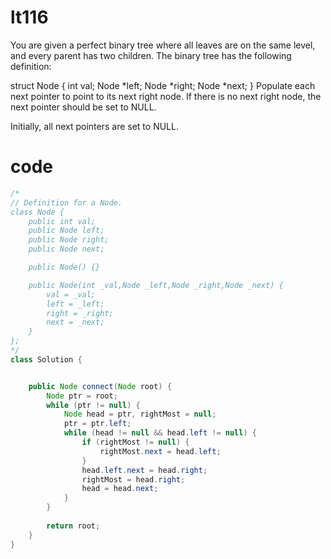 # lt116
You are given a perfect binary tree where all leaves are on the same level, and every parent has two children. The binary tree has the following definition:

struct Node {
  int val;
  Node *left;
  Node *right;
  Node *next;
}
Populate each next pointer to point to its next right node. If there is no next right node, the next pointer should be set to NULL.

Initially, all next pointers are set to NULL.

# code
```Java
/*
// Definition for a Node.
class Node {
    public int val;
    public Node left;
    public Node right;
    public Node next;

    public Node() {}

    public Node(int _val,Node _left,Node _right,Node _next) {
        val = _val;
        left = _left;
        right = _right;
        next = _next;
    }
};
*/
class Solution {


    public Node connect(Node root) {
        Node ptr = root;
        while (ptr != null) {
            Node head = ptr, rightMost = null;
            ptr = ptr.left;
            while (head != null && head.left != null) {
                if (rightMost != null) {
                    rightMost.next = head.left;
                }
                head.left.next = head.right;
                rightMost = head.right;
                head = head.next;
            }
        }
        
        return root;
    }
}
```